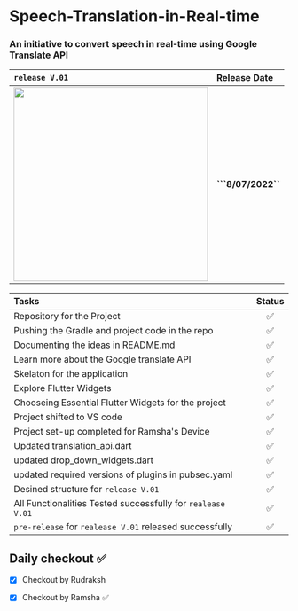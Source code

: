 # Speech-Translation-in-Real-time

### An initiative to convert speech in real-time using Google Translate API

| ```release V.01``` |     Release Date       |
| :---------------- | :--------- |
|<img src="https://s3.us-west-2.amazonaws.com/secure.notion-static.com/d00ac35e-d2b7-4c98-84ac-6da7e61c9e8c/release_test.gif?X-Amz-Algorithm=AWS4-HMAC-SHA256&X-Amz-Content-Sha256=UNSIGNED-PAYLOAD&X-Amz-Credential=AKIAT73L2G45EIPT3X45%2F20220708%2Fus-west-2%2Fs3%2Faws4_request&X-Amz-Date=20220708T012453Z&X-Amz-Expires=86400&X-Amz-Signature=a2c62633ea972fb115364a320cdacf4797ca0d4a2be7e1353112ea6d08417a43&X-Amz-SignedHeaders=host&response-content-disposition=filename%20%3D%22release_test.gif%22&x-id=GetObject" width="350">| **```8/07/2022``**|


| Tasks| Status |
| :-------- | :--------: |
| Repository for the Project | ✅ |
| Pushing the Gradle and project code in the repo| ✅ |
| Documenting the ideas in README.md | ✅ |
| Learn more about the Google translate API| ✅ |
| Skelaton for the application| ✅ |
| Explore Flutter Widgets | ✅ |
| Chooseing Essential Flutter Widgets for the project | ✅ |
| Project shifted to VS code | ✅ |
| Project set-up completed for Ramsha's Device| ✅ |
| Updated translation_api.dart| ✅ |
| updated drop_down_widgets.dart | ✅ |
| updated required versions of plugins in pubsec.yaml| ✅ |
| Desined structure for ```release V.01``` | ✅ |
| All Functionalities Tested successfully for ```realease V.01``` | ✅ |
| ```pre-release``` for  ```realease V.01``` released successfully | ✅ |




## Daily checkout ✅
- [X]  Checkout by Rudraksh 
- [X]  Checkout by Ramsha ✅

